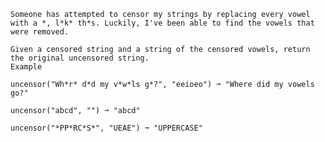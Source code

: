     Someone has attempted to censor my strings by replacing every vowel with a *, l*k* th*s. Luckily, I've been able to find the vowels that were removed.

    Given a censored string and a string of the censored vowels, return the original uncensored string.
    Example

    uncensor("Wh*r* d*d my v*w*ls g*?", "eeioeo") ➞ "Where did my vowels go?"

    uncensor("abcd", "") ➞ "abcd"

    uncensor("*PP*RC*S*", "UEAE") ➞ "UPPERCASE"